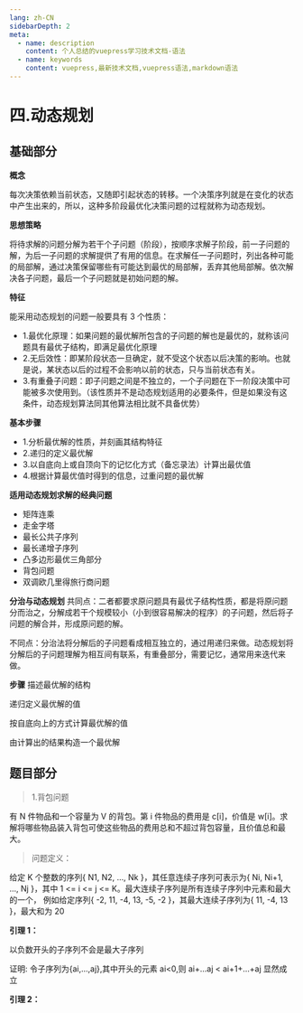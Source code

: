 ```yaml
---
lang: zh-CN
sidebarDepth: 2
meta:
  - name: description
    content: 个人总结的vuepress学习技术文档-语法
  - name: keywords
    content: vuepress,最新技术文档,vuepress语法,markdown语法
---
```


# 四.动态规划

## 基础部分

**概念**

每次决策依赖当前状态，又随即引起状态的转移。一个决策序列就是在变化的状态中产生出来的，所以，这种多阶段最优化决策问题的过程就称为动态规划。

**思想策略**

将待求解的问题分解为若干个子问题（阶段），按顺序求解子阶段，前一子问题的解，为后一子问题的求解提供了有用的信息。在求解任一子问题时，列出各种可能的局部解，通过决策保留哪些有可能达到最优的局部解，丢弃其他局部解。依次解决各子问题，最后一个子问题就是初始问题的解。

**特征**

能采用动态规划的问题一般要具有 3 个性质：

- 1.最优化原理：如果问题的最优解所包含的子问题的解也是最优的，就称该问题具有最优子结构，即满足最优化原理
- 2.无后效性：即某阶段状态一旦确定，就不受这个状态以后决策的影响。也就是说，某状态以后的过程不会影响以前的状态，只与当前状态有关。
- 3.有重叠子问题：即子问题之间是不独立的，一个子问题在下一阶段决策中可能被多次使用到。（该性质并不是动态规划适用的必要条件，但是如果没有这条件，动态规划算法同其他算法相比就不具备优势）

**基本步骤**

- 1.分析最优解的性质，并刻画其结构特征
- 2.递归的定义最优解
- 3.以自底向上或自顶向下的记忆化方式（备忘录法）计算出最优值
- 4.根据计算最优值时得到的信息，过重问题的最优解

**适用动态规划求解的经典问题**

- 矩阵连乘
- 走金字塔
- 最长公共子序列
- 最长递增子序列
- 凸多边形最优三角部分
- 背包问题
- 双调欧几里得旅行商问题

**分治与动态规划**
共同点：二者都要求原问题具有最优子结构性质，都是将原问题分而治之，分解成若干个规模较小（小到很容易解决的程序）的子问题，然后将子问题的解合并，形成原问题的解。

不同点：分治法将分解后的子问题看成相互独立的，通过用递归来做。动态规划将分解后的子问题理解为相互间有联系，有重叠部分，需要记忆，通常用来迭代来做。

**步骤**
描述最优解的结构

递归定义最优解的值

按自底向上的方式计算最优解的值

由计算出的结果构造一个最优解

## 题目部分

> 1.背包问题

有 N 件物品和一个容量为 V 的背包。第 i 件物品的费用是 c[i]，价值是 w[i]。求解将哪些物品装入背包可使这些物品的费用总和不超过背包容量，且价值总和最大。

> 问题定义：

给定 K 个整数的序列{ N1, N2, …, Nk }，其任意连续子序列可表示为{ Ni, Ni+1, …, Nj }，其中 1 <= i <= j <= K。最大连续子序列是所有连续子序列中元素和最大的一个， 例如给定序列{ -2, 11, -4, 13, -5, -2 }，其最大连续子序列为{ 11, -4, 13 }，最大和为 20

**引理 1：**

以负数开头的子序列不会是最大子序列

证明: 令子序列为{ai,...,aj},其中开头的元素 ai<0,则 ai+...aj < ai+1+...+aj 显然成立

**引理 2：**
